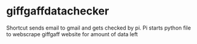 # giffgaffdatachecker

Shortcut sends email to gmail and gets checked by pi. Pi starts python file to webscrape giffgaff website for amount of data left
